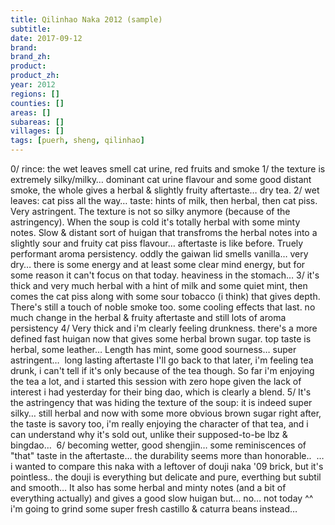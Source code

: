 ```yaml
---
title: Qilinhao Naka 2012 (sample)
subtitle: 
date: 2017-09-12
brand: 
brand_zh: 
product: 
product_zh: 
year: 2012
regions: []
counties: []
areas: []
subareas: []
villages: []
tags: [puerh, sheng, qilinhao]
---
```

0/ rince: the wet leaves smell cat urine, red fruits and smoke
1/ the texture is extremely silky/milky… dominant cat urine flavour and some good distant smoke, the whole gives a herbal & slightly fruity aftertaste… dry tea.
2/ wet leaves: cat piss all the way… taste: hints of milk, then herbal, then cat piss. Very astringent. The texture is not so silky anymore (because of the astringency). When the soup is cold it's totally herbal with some minty notes. Slow & distant sort of huigan that transfroms the herbal notes into a slightly sour and fruity cat piss flavour… aftertaste is like before. Truely performant aroma persistency. oddly the gaiwan lid smells vanilla… very dry… there is some energy and at least some clear mind energy, but for some reason it can't focus on that today. heaviness in the stomach…
3/ it's thick and very much herbal with a hint of milk and some quiet mint, then comes the cat piss along with some sour tobacco (i think) that gives depth. There's still a touch of noble smoke too. some cooling effects that last. no much change in the herbal & fruity aftertaste and still lots of aroma persistency
4/ Very thick and i'm clearly feeling drunkness. there's a more defined fast huigan now that gives some herbal brown sugar. top taste is herbal, some leather… Length has mint, some good sourness… super astringent… 
long lasting aftertaste
I'll go back to that later, i'm feeling tea drunk, i can't tell if it's only because of the tea though. So far i'm enjoying the tea a lot, and i started this session with zero hope given the lack of interest i had yesterday for their bing dao, which is clearly a blend.
5/ It's the astringency that was hiding the texture of the soup: it is indeed super silky…
still herbal and now with some more obvious brown sugar right after, the taste is savory too, i'm really enjoying the character of that tea, and i can understand why it's sold out, unlike their supposed-to-be lbz & bingdao… 
6/ becoming wetter, good shengjin… some reminiscences of "that" taste in the aftertaste… the durability seems more than honorable.. 
…
i wanted to compare this naka with a leftover of douji naka '09 brick, but it's pointless.. the douji is everything but delicate and pure, everthing but subtil and smooth… It also has some herbal and minty notes (and a bit of everything actually) and gives a good slow huigan but… no… not today ^^
i'm going to grind some super fresh castillo & caturra beans instead…